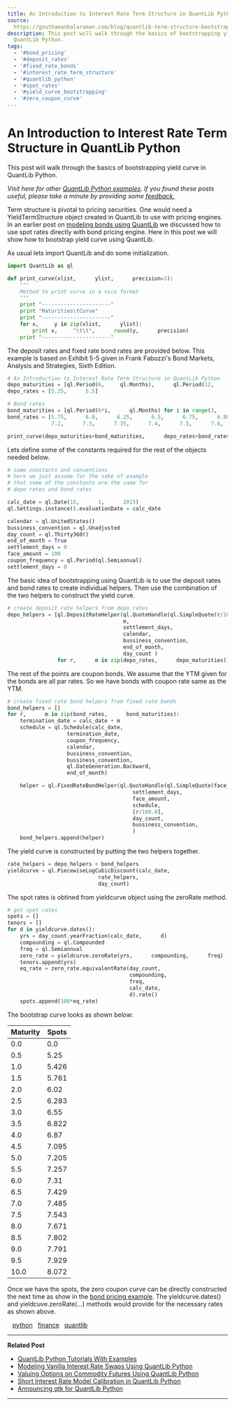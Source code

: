 ```yaml
---
title: An Introduction to Interest Rate Term Structure in QuantLib Python
source: 
  https://gouthamanbalaraman.com/blog/quantlib-term-structure-bootstrap-yield-curve.html
description: This post will walk through the basics of bootstrapping yield curve in
  QuantLib Python.
tags:
  - '#bond_pricing'
  - '#deposit_rates'
  - '#fixed_rate_bonds'
  - '#interest_rate_term_structure'
  - '#quantlib_python'
  - '#spot_rates'
  - '#yield_curve_bootstrapping'
  - '#zero_coupon_curve'
---
```

# An Introduction to Interest Rate Term Structure in QuantLib Python

This post will walk through the basics of bootstrapping yield curve in QuantLib Python.

*Visit here for other [QuantLib Python examples](http://gouthamanbalaraman.com/blog/quantlib-python-tutorials-with-examples.html). If you found these posts useful,  please take a minute by providing some [feedback.](https://docs.google.com/forms/d/e/1FAIpQLSdFdJ768HKmIyJmaVRHBUJNY5NyQl6vr0GZvSkx-bUfIloNZA/viewform)*

Term structure is pivotal to pricing securities. One would need a YieldTermStructure object created in QuantLib to use with pricing engines. In an earlier post on [modeling bonds using QuantLib](https://gouthamanbalaraman.com/blog/quantlib-bond-modeling.html) we discussed how to use spot rates directly with bond pricing engine. Here in this post we will show how to bootstrap yield curve using QuantLib.

As usual lets import QuantLib and do some initialization.

```python
import QuantLib as ql

def print_curve(xlist,      ylist,      precision=3):
    """
    Method to print curve in a nice format
    """
    print "----------------------"
    print "Maturities\tCurve"
    print "----------------------"
    for x,     y in zip(xlist,      ylist):
        print x,     "\t\t",      round(y,      precision)
    print "----------------------"
```

The deposit rates and fixed rate bond rates are provided below. This example is based on Exhibit 5-5 given in Frank Fabozzi's Bond Markets,  Analysis and Strategies,  Sixth Edition.

```python
# An Introduction to Interest Rate Term Structure in QuantLib Python
depo_maturities = [ql.Period(6,     ql.Months),      ql.Period(12,      ql.Months)]
depo_rates = [5.25,      5.5]

# Bond rates
bond_maturities = [ql.Period(6*i,      ql.Months) for i in range(3,     21)]
bond_rates = [5.75,      6.0,      6.25,      6.5,      6.75,      6.80,      7.00,      7.1,      7.15,     
              7.2,      7.3,      7.35,      7.4,      7.5,      7.6,      7.6,      7.7,      7.8]

print_curve(depo_maturities+bond_maturities,      depo_rates+bond_rates)
```

Lets define some of the constants required for the rest of the objects needed below.

```python
# some constants and conventions
# here we just assume for the sake of example
# that some of the constants are the same for
# depo rates and bond rates

calc_date = ql.Date(15,      1,      2015)
ql.Settings.instance().evaluationDate = calc_date

calendar = ql.UnitedStates()
bussiness_convention = ql.Unadjusted
day_count = ql.Thirty360()
end_of_month = True
settlement_days = 0
face_amount = 100
coupon_frequency = ql.Period(ql.Semiannual)
settlement_days = 0
```

The basic idea of bootstrapping using QuantLib is to use the deposit rates and bond rates to create individual helpers. Then use the combination of the two helpers to construct the yield curve.

```python
# create deposit rate helpers from depo_rates
depo_helpers = [ql.DepositRateHelper(ql.QuoteHandle(ql.SimpleQuote(r/100.0)),     
                                     m,     
                                     settlement_days,     
                                     calendar,     
                                     bussiness_convention,     
                                     end_of_month,     
                                     day_count )
                for r,      m in zip(depo_rates,      depo_maturities)]
```

The rest of the points are coupon bonds. We assume that the YTM given for the bonds are all par rates. So we have bonds with coupon rate same as the YTM.

```python
# create fixed rate bond helpers from fixed rate bonds
bond_helpers = []
for r,      m in zip(bond_rates,      bond_maturities):
    termination_date = calc_date + m
    schedule = ql.Schedule(calc_date,     
                   termination_date,     
                   coupon_frequency,     
                   calendar,     
                   bussiness_convention,     
                   bussiness_convention,     
                   ql.DateGeneration.Backward,     
                   end_of_month)

    helper = ql.FixedRateBondHelper(ql.QuoteHandle(ql.SimpleQuote(face_amount)),     
                                        settlement_days,     
                                        face_amount,     
                                        schedule,     
                                        [r/100.0],     
                                        day_count,     
                                        bussiness_convention,     
                                        )
    bond_helpers.append(helper)
```

The yield curve is constructed by putting the two helpers together.

```python
rate_helpers = depo_helpers + bond_helpers
yieldcurve = ql.PiecewiseLogCubicDiscount(calc_date,     
                             rate_helpers,     
                             day_count)
```

The spot rates is obtined from yieldcurve object using the zeroRate method.

```python
# get spot rates
spots = []
tenors = []
for d in yieldcurve.dates():
    yrs = day_count.yearFraction(calc_date,      d)
    compounding = ql.Compounded
    freq = ql.Semiannual
    zero_rate = yieldcurve.zeroRate(yrs,      compounding,      freq)
    tenors.append(yrs)
    eq_rate = zero_rate.equivalentRate(day_count,     
                                       compounding,     
                                       freq,     
                                       calc_date,     
                                       d).rate()
    spots.append(100*eq_rate)
```

The bootstrap curve looks as shown below:

| Maturity | Spots |
| --- | --- |
| 0.0 | 0.0 |
| 0.5 | 5.25 |
| 1.0 | 5.426 |
| 1.5 | 5.761 |
| 2.0 | 6.02 |
| 2.5 | 6.283 |
| 3.0 | 6.55 |
| 3.5 | 6.822 |
| 4.0 | 6.87 |
| 4.5 | 7.095 |
| 5.0 | 7.205 |
| 5.5 | 7.257 |
| 6.0 | 7.31 |
| 6.5 | 7.429 |
| 7.0 | 7.485 |
| 7.5 | 7.543 |
| 8.0 | 7.671 |
| 8.5 | 7.802 |
| 9.0 | 7.791 |
| 9.5 | 7.929 |
| 10.0 | 8.072 |

Once we have the spots,  the zero coupon curve can be directly constructed the next time as show in the [bond pricing example](https://gouthamanbalaraman.com/quantlib-bond-modeling.html). The yieldcurve.dates() and yieldcuve.zeroRate(…) methods would provide for the necessary rates as shown above.

   [python](http://gouthamanbalaraman.com/tag/python.html)   [finance](http://gouthamanbalaraman.com/tag/finance.html)   [quantlib](http://gouthamanbalaraman.com/tag/quantlib.html)

---

**Related Post**

- [QuantLib Python Tutorials With Examples](http://gouthamanbalaraman.com/blog/quantlib-python-tutorials-with-examples.html)
- [Modeling Vanilla Interest Rate Swaps Using QuantLib Python](http://gouthamanbalaraman.com/blog/interest-rate-swap-quantlib-python.html)
- [Valuing Options on Commodity Futures Using QuantLib Python](http://gouthamanbalaraman.com/blog/value-options-commodity-futures-black-formula-quantlib-python.html)
- [Short Interest Rate Model Calibration in QuantLib Python](http://gouthamanbalaraman.com/blog/short-interest-rate-model-calibration-quantlib.html)
- [Announcing qtk for QuantLib Python](http://gouthamanbalaraman.com/blog/announcing-qtk-quantlib-python.html)

---